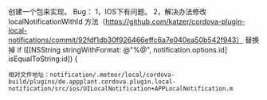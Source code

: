 创建一个包来实现。
Bug：
    1，IOS下有问题。
    2，解决办法修改    localNotificationWithId 方法（https://github.com/katzer/cordova-plugin-local-notifications/commit/92fdf1db30f926466effc6a7e040ea50b542f943）
    替换掉
      if ([[NSString stringWithFormat: @"%@", notification.options.id] isEqualToString:id]) {
      
    相对文件地址：notification/.meteor/local/cordova-build/plugins/de.appplant.cordova.plugin.local-notification/src/ios/UILocalNotification+APPLocalNotification.m
    
